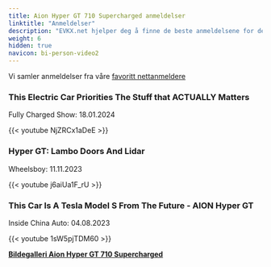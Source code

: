 ```yaml
---
title: Aion Hyper GT 710 Supercharged anmeldelser
linktitle: "Anmeldelser"
description: "EVKX.net hjelper deg å finne de beste anmeldelsene for denne modellen."
weight: 6
hidden: true
navicon: bi-person-video2
---
```

Vi samler anmeldelser fra våre [favoritt nettanmeldere](../../../../../guides/evreviewers/)

<div class="container text-center shadow p-2 pe-4 mb-5 bg-body-tertiary rounded border">
<h3>This Electric Car Priorities The Stuff that ACTUALLY Matters</h3>
<p>Fully Charged Show: 18.01.2024</p>

{{< youtube NjZRCx1aDeE >}}

</div>
<div class="container text-center shadow p-2 pe-4 mb-5 bg-body-tertiary rounded border">
<h3>Hyper GT: Lambo Doors And Lidar</h3>
<p>Wheelsboy: 11.11.2023</p>

{{< youtube j6aiUa1F_rU >}}

</div>
<div class="container text-center shadow p-2 pe-4 mb-5 bg-body-tertiary rounded border">
<h3>This Car Is A Tesla Model S From The Future - AION Hyper GT</h3>
<p>Inside China Auto: 04.08.2023</p>

{{< youtube 1sW5pjTDM60 >}}

</div>
<div class="mt-3 mb-3">
<a href="../gallery/" class="text-decoration-none text-black">
<strong><i class="bi-arrow-left"></i>Bildegalleri  </strong>
</a>
<a href="../" class="text-decoration-none text-black float-end">
<strong>Aion Hyper GT 710 Supercharged <i class="bi-arrow-right"></i></strong>
</a>
</div>
